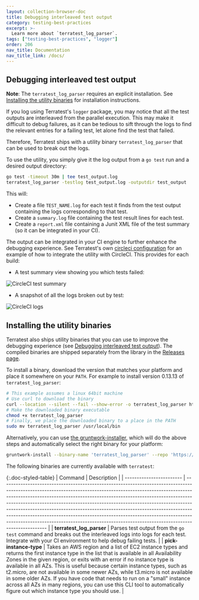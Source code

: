 ```yaml
---
layout: collection-browser-doc
title: Debugging interleaved test output
category: testing-best-practices
excerpt: >-
  Learn more about `terratest_log_parser`.
tags: ["testing-best-practices", "logger"]
order: 206
nav_title: Documentation
nav_title_link: /docs/
---
```


## Debugging interleaved test output

**Note**: The `terratest_log_parser` requires an explicit installation. See [Installing the utility
binaries](#installing-the-utility-binaries) for installation instructions.

If you log using Terratest's `logger` package, you may notice that all the test outputs are interleaved from the
parallel execution. This may make it difficult to debug failures, as it can be tedious to sift through the logs to find
the relevant entries for a failing test, let alone find the test that failed.

Therefore, Terratest ships with a utility binary `terratest_log_parser` that can be used to break out the logs.

To use the utility, you simply give it the log output from a `go test` run and a desired output directory:

```bash
go test -timeout 30m | tee test_output.log
terratest_log_parser -testlog test_output.log -outputdir test_output
```

This will:

- Create a file `TEST_NAME.log` for each test it finds from the test output containing the logs corresponding to that
  test.
- Create a `summary.log` file containing the test result lines for each test.
- Create a `report.xml` file containing a Junit XML file of the test summary (so it can be integrated in your CI).

The output can be integrated in your CI engine to further enhance the debugging experience. See Terratest's own
[circleci configuration](https://github.com/gruntwork-io/terratest/blob/master/.circleci/config.yml) for an example of how to integrate the utility with CircleCI. This
provides for each build:

- A test summary view showing you which tests failed:

![CircleCI test summary]({{site.baseurl}}/assets/img/docs/debugging-interleaved-test-output/circleci-test-summary.png)

- A snapshot of all the logs broken out by test:

![CircleCI logs]({{site.baseurl}}/assets/img/docs/debugging-interleaved-test-output/circleci-logs.png)

## Installing the utility binaries

Terratest also ships utility binaries that you can use to improve the debugging experience (see [Debugging interleaved
test output](#debugging-interleaved-test-output)). The compiled binaries are shipped separately from the library in the
[Releases page](https://github.com/gruntwork-io/terratest/releases).

To install a binary, download the version that matches your platform and place it somewhere on your `PATH`. For example
to install version 0.13.13 of `terratest_log_parser`:

```bash
# This example assumes a linux 64bit machine
# Use curl to download the binary
curl --location --silent --fail --show-error -o terratest_log_parser https://github.com/gruntwork-io/terratest/releases/download/v0.13.13/terratest_log_parser_linux_amd64
# Make the downloaded binary executable
chmod +x terratest_log_parser
# Finally, we place the downloaded binary to a place in the PATH
sudo mv terratest_log_parser /usr/local/bin
```

Alternatively, you can use [the gruntwork-installer](https://github.com/gruntwork-io/gruntwork-installer), which will do
the above steps and automatically select the right binary for your platform:

```bash
gruntwork-install --binary-name 'terratest_log_parser' --repo 'https://github.com/gruntwork-io/terratest' --tag 'v0.13.13'
```

The following binaries are currently available with `terratest`:

{:.doc-styled-table}
| Command                  | Description                                                                                                                                                                                                                                                                                                                                                                                                                                                                                                                                                                           |
| ------------------------ | ------------------------------------------------------------------------------------------------------------------------------------------------------------------------------------------------------------------------------------------------------------------------------------------------------------------------------------------------------------------------------------------------------------------------------------------------------------------------------------------------------------------------------------------------------------------------------------- |
| **terratest_log_parser** | Parses test output from the `go test` command and breaks out the interleaved logs into logs for each test. Integrate with your CI environment to help debug failing tests.                                                                                                                                                                                                                                                                                                                                                                                                            |
| **pick-instance-type**   | Takes an AWS region and a list of EC2 instance types and returns the first instance type in the list that is available in all Availability Zones in the given region, or exits with an error if no instance type is available in all AZs. This is useful because certain instance types, such as t2.micro, are not available in some newer AZs, while t3.micro is not available in some older AZs. If you have code that needs to run on a "small" instance across all AZs in many regions, you can use this CLI tool to automatically figure out which instance type you should use. |
